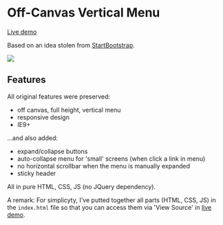 Off-Canvas Vertical Menu
================
[Live demo](https://dl.dropboxusercontent.com/u/43065769/Dev/VerticalMenuPage/index.html "Online demo")

Based on an idea stolen from [StartBootstrap](http://startbootstrap.com/simple-sidebar).

![](https://dl.dropboxusercontent.com/u/43065769/blog/images/2014/off-canvas-vertical-menu.png)

## Features ##

All original features were preserved:

 - off canvas, full height, vertical menu
 - responsive design 
 - IE9+

...and also added:

 - expand/collapse buttons
 - auto-collapse menu for 'small' screens (when click a link in menu)
 - no horizontal scrollbar when the menu is manually expanded
 - sticky header

All in pure HTML, CSS, JS (no JQuery dependency).

A remark: 
For simplicyty, I've putted together all parts (HTML, CSS, JS) in the `index.html` file so that you can access them via 'View Source' in [live demo](https://dl.dropboxusercontent.com/u/43065769/Dev/VerticalMenuPage/index.html "Online demo").